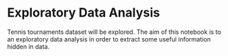 # Exploratory Data Analysis
Tennis tournaments dataset will be explored.
The aim of this notebook is to an exploratory data analysis in order to extract some useful information hidden in data.